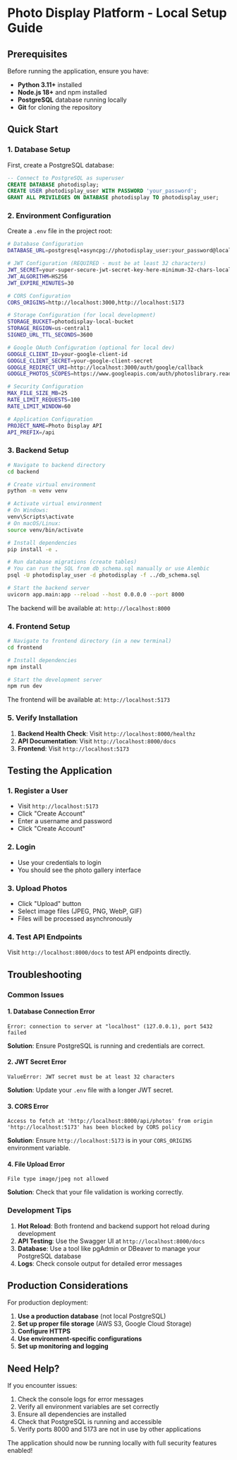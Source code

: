 # Photo Display Platform - Local Setup Guide

## Prerequisites

Before running the application, ensure you have:

- **Python 3.11+** installed
- **Node.js 18+** and npm installed
- **PostgreSQL** database running locally
- **Git** for cloning the repository

## Quick Start

### 1. Database Setup

First, create a PostgreSQL database:

```sql
-- Connect to PostgreSQL as superuser
CREATE DATABASE photodisplay;
CREATE USER photodisplay_user WITH PASSWORD 'your_password';
GRANT ALL PRIVILEGES ON DATABASE photodisplay TO photodisplay_user;
```

### 2. Environment Configuration

Create a `.env` file in the project root:

```bash
# Database Configuration
DATABASE_URL=postgresql+asyncpg://photodisplay_user:your_password@localhost:5432/photodisplay

# JWT Configuration (REQUIRED - must be at least 32 characters)
JWT_SECRET=your-super-secure-jwt-secret-key-here-minimum-32-chars-local-dev
JWT_ALGORITHM=HS256
JWT_EXPIRE_MINUTES=30

# CORS Configuration
CORS_ORIGINS=http://localhost:3000,http://localhost:5173

# Storage Configuration (for local development)
STORAGE_BUCKET=photodisplay-local-bucket
STORAGE_REGION=us-central1
SIGNED_URL_TTL_SECONDS=3600

# Google OAuth Configuration (optional for local dev)
GOOGLE_CLIENT_ID=your-google-client-id
GOOGLE_CLIENT_SECRET=your-google-client-secret
GOOGLE_REDIRECT_URI=http://localhost:3000/auth/google/callback
GOOGLE_PHOTOS_SCOPES=https://www.googleapis.com/auth/photoslibrary.readonly

# Security Configuration
MAX_FILE_SIZE_MB=25
RATE_LIMIT_REQUESTS=100
RATE_LIMIT_WINDOW=60

# Application Configuration
PROJECT_NAME=Photo Display API
API_PREFIX=/api
```

### 3. Backend Setup

```bash
# Navigate to backend directory
cd backend

# Create virtual environment
python -m venv venv

# Activate virtual environment
# On Windows:
venv\Scripts\activate
# On macOS/Linux:
source venv/bin/activate

# Install dependencies
pip install -e .

# Run database migrations (create tables)
# You can run the SQL from db_schema.sql manually or use Alembic
psql -U photodisplay_user -d photodisplay -f ../db_schema.sql

# Start the backend server
uvicorn app.main:app --reload --host 0.0.0.0 --port 8000
```

The backend will be available at: `http://localhost:8000`

### 4. Frontend Setup

```bash
# Navigate to frontend directory (in a new terminal)
cd frontend

# Install dependencies
npm install

# Start the development server
npm run dev
```

The frontend will be available at: `http://localhost:5173`

### 5. Verify Installation

1. **Backend Health Check**: Visit `http://localhost:8000/healthz`
2. **API Documentation**: Visit `http://localhost:8000/docs`
3. **Frontend**: Visit `http://localhost:5173`

## Testing the Application

### 1. Register a User
- Visit `http://localhost:5173`
- Click "Create Account"
- Enter a username and password
- Click "Create Account"

### 2. Login
- Use your credentials to login
- You should see the photo gallery interface

### 3. Upload Photos
- Click "Upload" button
- Select image files (JPEG, PNG, WebP, GIF)
- Files will be processed asynchronously

### 4. Test API Endpoints
Visit `http://localhost:8000/docs` to test API endpoints directly.

## Troubleshooting

### Common Issues

#### 1. Database Connection Error
```
Error: connection to server at "localhost" (127.0.0.1), port 5432 failed
```
**Solution**: Ensure PostgreSQL is running and credentials are correct.

#### 2. JWT Secret Error
```
ValueError: JWT secret must be at least 32 characters
```
**Solution**: Update your `.env` file with a longer JWT secret.

#### 3. CORS Error
```
Access to fetch at 'http://localhost:8000/api/photos' from origin 'http://localhost:5173' has been blocked by CORS policy
```
**Solution**: Ensure `http://localhost:5173` is in your `CORS_ORIGINS` environment variable.

#### 4. File Upload Error
```
File type image/jpeg not allowed
```
**Solution**: Check that your file validation is working correctly.

### Development Tips

1. **Hot Reload**: Both frontend and backend support hot reload during development
2. **API Testing**: Use the Swagger UI at `http://localhost:8000/docs`
3. **Database**: Use a tool like pgAdmin or DBeaver to manage your PostgreSQL database
4. **Logs**: Check console output for detailed error messages

## Production Considerations

For production deployment:

1. **Use a production database** (not local PostgreSQL)
2. **Set up proper file storage** (AWS S3, Google Cloud Storage)
3. **Configure HTTPS**
4. **Use environment-specific configurations**
5. **Set up monitoring and logging**

## Need Help?

If you encounter issues:

1. Check the console logs for error messages
2. Verify all environment variables are set correctly
3. Ensure all dependencies are installed
4. Check that PostgreSQL is running and accessible
5. Verify ports 8000 and 5173 are not in use by other applications

The application should now be running locally with full security features enabled!
